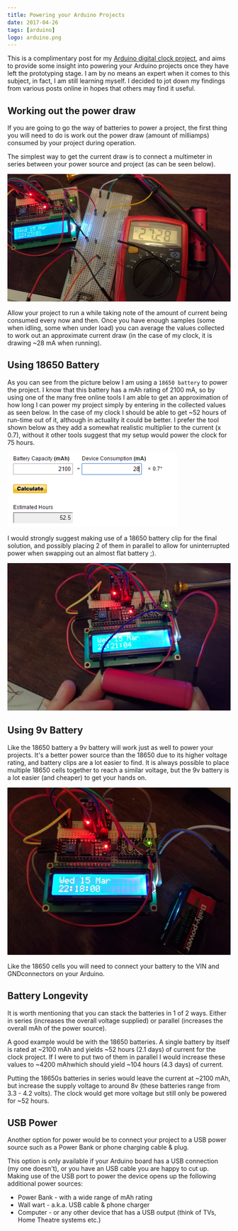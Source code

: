 ```yaml
---
title: Powering your Arduino Projects
date: 2017-04-26
tags: [arduino]
logo: arduino.png
---
```

This is a complimentary post for my [Arduino digital clock project](https://www.richardn.ca/posts/ProMiniDigitalClockUsingDS3231/), and aims to provide some insight into powering your Arduino projects once they have left the prototyping stage. I am by no means an expert when it comes to this subject, in fact, I am still learning myself. I decided to jot down my findings from various posts online in hopes that others may find it useful.

## Working out the power draw
If you are going to go the way of batteries to power a project, the first thing you will need to do is work out the power draw (amount of milliamps) consumed by your project during operation.

The simplest way to get the current draw is to connect a multimeter in series between your power source and project (as can be seen below).

<img src="./001.jpg" alt="">

Allow your project to run a while taking note of the amount of current being consumed every now and then. Once you have enough samples (some when idling, some when under load) you can average the values collected to work out an approximate current draw (in the case of my clock, it is drawing ~28 mA when running).

## Using 18650 Battery
As you can see from the picture below I am using a `18650 battery` to power the project. I know that this battery has a mAh rating of 2100 mA, so by using one of the many free online tools I am able to get an approximation of how long I can power my project simply by entering in the collected values as seen below. In the case of my clock I should be able to get ~52 hours of run-time out of it, although in actuality it could be better. I prefer the tool shown below as they add a somewhat realistic multiplier to the current (x 0.7), without it other tools suggest that my setup would power the clock for 75 hours.

<img src="./002.png" alt="">

I would strongly suggest making use of a 18650 battery clip for the final solution, and possibly placing 2 of them in parallel to allow for uninterrupted power when swapping out an almost flat battery ;).

<img src="./003.jpg" alt="">

## Using 9v Battery
Like the 18650 battery a 9v battery will work just as well to power your projects. It's a better power source than the 18650 due to its higher voltage rating, and battery clips are a lot easier to find. It is always possible to place multiple 18650 cells together to reach a similar voltage, but the 9v battery is a lot easier (and cheaper) to get your hands on.

<img src="./004.jpg" alt="">

Like the 18650 cells you will need to connect your battery to the VIN and GNDconnectors on your Arduino.

## Battery Longevity
It is worth mentioning that you can stack the batteries in 1 of 2 ways. Either in series (increases the overall voltage supplied) or parallel (increases the overall mAh of the power source).

A good example would be with the 18650 batteries. A single battery by itself is rated at ~2100 mAh and yields ~52 hours (2.1 days) of current for the clock project. If I were to put two of them in parallel I would increase these values to ~4200 mAhwhich should yield ~104 hours (4.3 days) of current.

Putting the 18650s batteries in series would leave the current at ~2100 mAh, but increase the supply voltage to around 8v (these batteries range from 3.3 - 4.2 volts). The clock would get more voltage but still only be powered for ~52 hours.

## USB Power
Another option for power would be to connect your project to a USB power source such as a Power Bank or phone charging cable & plug.


This option is only available if your Arduino board has a USB connection (my one doesn't), or you have an USB cable you are happy to cut up. Making use of the USB port to power the device opens up the following additional power sources:

- Power Bank - with a wide range of mAh rating
- Wall wart - a.k.a. USB cable & phone charger
- Computer - or any other device that has a USB output (think of TVs, Home Theatre systems etc.)
